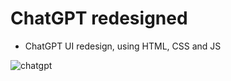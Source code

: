 # ChatGPT redesigned

- ChatGPT UI redesign, using HTML, CSS and JS

![chatgpt](https://user-images.githubusercontent.com/55029511/235504522-b434906d-51eb-4f0e-9597-c5b263f4ddc2.png)
